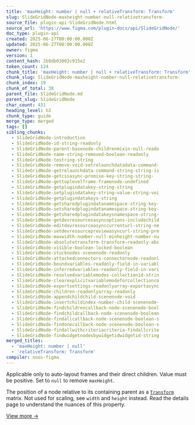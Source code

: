 ```yaml
---
title: 'maxHeight: number | null + relativeTransform: Transform'
slug: SlideGridNode-maxheight-number-null-relativetransform-
source_file: plugin-api-SlideGridNode.html
source_url: 'https://www.figma.com/plugin-docs/api/SlideGridNode/'
doc_type: plugin-api
created: 2025-06-27T00:00:00.000Z
updated: 2025-06-27T00:00:00.000Z
owner: figma
version: 1
content_hash: 2b9db03002c915e2
token_count: 124
chunk_title: 'maxHeight: number | null + relativeTransform: Transform'
chunk_slug: SlideGridNode-maxheight-number-null-relativetransform-
chunk_index: 19
chunk_of_total: 38
parent_file: SlideGridNode.md
parent_slug: SlideGridNode
char_count: 431
heading_level: h3
chunk_type: guide
merge_type: merged
tags: []
sibling_chunks:
  - SlideGridNode-introduction
  - SlideGridNode-id-string-readonly
  - SlideGridNode-parent-basenode-childrenmixin-null-reado
  - SlideGridNode-name-string-removed-boolean-readonly
  - SlideGridNode-tostring-string
  - SlideGridNode-remove-void-setrelaunchdatadata-command-
  - SlideGridNode-getrelaunchdata-command-string-string-is
  - SlideGridNode-getcssasync-promise-key-string-string-
  - SlideGridNode-gettoplevelframe-framenode-undefined
  - SlideGridNode-getplugindatakey-string-string
  - SlideGridNode-setplugindatakey-string-value-string-voi
  - SlideGridNode-getplugindatakeys-string
  - SlideGridNode-getsharedplugindatanamespace-string-key-
  - SlideGridNode-setsharedplugindatanamespace-string-key-
  - SlideGridNode-getsharedplugindatakeysnamespace-string-
  - SlideGridNode-getdevresourcesasyncoptions-includechild
  - SlideGridNode-editdevresourceasynccurrenturl-string-ne
  - SlideGridNode-setdevresourcepreviewasyncurl-string-pre
  - SlideGridNode-maxwidth-number-null-minheight-number-nu
  - SlideGridNode-absolutetransform-transform-readonly-abs
  - SlideGridNode-visible-boolean-locked-boolean
  - SlideGridNode-stucknodes-scenenode-readonly
  - SlideGridNode-attachedconnectors-connectornode-readonl
  - SlideGridNode-boundvariables-readonly-field-in-variabl
  - SlideGridNode-inferredvariables-readonly-field-in-vari
  - SlideGridNode-resolvedvariablemodes-collectionid-strin
  - SlideGridNode-clearexplicitvariablemodeforcollectionco
  - SlideGridNode-exportsettings-readonlyarray-exportasync
  - SlideGridNode-children-readonlyarray-readonly
  - SlideGridNode-appendchildchild-scenenode-void
  - SlideGridNode-insertchildindex-number-child-scenenode-
  - SlideGridNode-findchildrencallback-node-scenenode-bool
  - SlideGridNode-findchildcallback-node-scenenode-boolean
  - SlideGridNode-findallcallback-node-scenenode-boolean-s
  - SlideGridNode-findonecallback-node-scenenode-boolean-s
  - SlideGridNode-findallwithcriteriacriteria-findallcrite
  - SlideGridNode-findwidgetnodesbywidgetidwidgetid-string
merged_titles:
  - 'maxHeight: number | null'
  - 'relativeTransform: Transform'
compiler: noos-figma
---
```


Applicable only to auto-layout frames and their direct children. Value must be positive. Set to `null` to remove `maxHeight`.

The position of a node relative to its containing parent as a [`Transform`](/plugin-docs/api/Transform/)
 matrix. Not used for scaling, see `width` and `height` instead. Read the details page to understand the nuances of this property.

[View more →](/plugin-docs/api/properties/nodes-relativetransform/)
